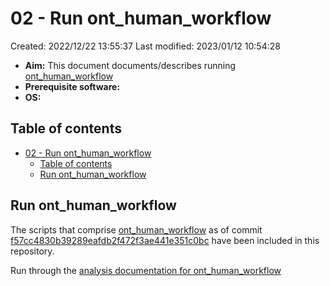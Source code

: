 # 02 - Run ont_human_workflow

Created: 2022/12/22 13:55:37
Last modified: 2023/01/12 10:54:28

- **Aim:** This document documents/describes running [ont_human_workflow](https://github.com/leahkemp/ont_human_workflow)
- **Prerequisite software:**
- **OS:**

## Table of contents

- [02 - Run ont\_human\_workflow](#02---run-ont_human_workflow)
  - [Table of contents](#table-of-contents)
  - [Run ont\_human\_workflow](#run-ont_human_workflow)

## Run ont_human_workflow

The scripts that comprise [ont_human_workflow](https://github.com/leahkemp/ont_human_workflow) as of commit [f57cc4830b39289eafdb2f472f3ae441e351c0bc](https://github.com/leahkemp/ont_human_workflow/tree/f57cc4830b39289eafdb2f472f3ae441e351c0bc) have been included in this repository.

Run through the [analysis documentation for ont_human_workflow](https://github.com/leahkemp/ont_human_workflow/tree/f57cc4830b39289eafdb2f472f3ae441e351c0bc/docs/analysis_docs)
